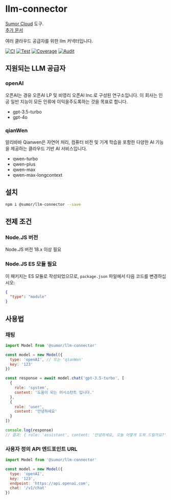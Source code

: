 # llm-connector

[Sumor Cloud](https://sumor.cloud) 도구.  
[추가 문서](https://sumor.cloud/llm-connector)

여러 클라우드 공급자를 위한 llm 커넥터입니다.

[![CI](https://github.com/sumor-cloud/llm-connector/actions/workflows/ci.yml/badge.svg)](https://github.com/sumor-cloud/llm-connector/actions/workflows/ci.yml)
[![Test](https://github.com/sumor-cloud/llm-connector/actions/workflows/ut.yml/badge.svg)](https://github.com/sumor-cloud/llm-connector/actions/workflows/ut.yml)
[![Coverage](https://github.com/sumor-cloud/llm-connector/actions/workflows/coverage.yml/badge.svg)](https://github.com/sumor-cloud/llm-connector/actions/workflows/coverage.yml)
[![Audit](https://github.com/sumor-cloud/llm-connector/actions/workflows/audit.yml/badge.svg)](https://github.com/sumor-cloud/llm-connector/actions/workflows/audit.yml)

## 지원되는 LLM 공급자

### openAI

오픈AI는 경유 오픈AI LP 및 비영리 오픈AI Inc.로 구성된 연구소입니다. 이 회사는 인공 일반 지능이 모든 인류에 이익을주도록하는 것을 목표로 합니다.

- gpt-3.5-turbo
- gpt-4o

### qianWen

알리바바 Qianwen은 자연어 처리, 컴퓨터 비전 및 기계 학습을 포함한 다양한 AI 기능을 제공하는 클라우드 기반 AI 서비스입니다.

- qwen-turbo
- qwen-plus
- qwen-max
- qwen-max-longcontext

## 설치

```bash
npm i @sumor/llm-connector --save
```

## 전제 조건

### Node.JS 버전

Node.JS 버전 18.x 이상 필요

### Node.JS ES 모듈 필요

이 패키지는 ES 모듈로 작성되었으므로,
`package.json` 파일에서 다음 코드를 변경하십시오:

```json
{
  "type": "module"
}
```

## 사용법

### 채팅

```javascript
import Model from '@sumor/llm-connector'

const model = new Model({
  type: 'openAI', // 또는 'qianWen'
  key: '123'
})

const response = await model.chat('gpt-3.5-turbo', [
  {
    role: 'system',
    content: '도움이 되는 어시스턴트 입니다.'
  },
  {
    role: 'user',
    content: '안녕하세요'
  }
])

console.log(response)
// 결과: { role: 'assistant', content: '안녕하세요, 오늘 어떻게 도와 드릴까요?' }
```

### 사용자 정의 API 엔드포인트 URL

```javascript
import Model from '@sumor/llm-connector'

const model = new Model({
  type: 'openAI',
  key: '123',
  endpoint: 'https://api.openai.com',
  chat: '/v1/chat'
})
```
